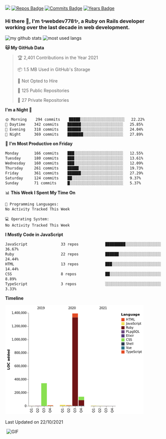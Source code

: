 ![](https://visitor-badge.glitch.me/badge?page_id=webdev778.webdev778)
[![Repos Badge](https://badges.pufler.dev/repos/webdev778)](https://badges.pufler.dev)
[![Commits Badge](https://badges.pufler.dev/commits/monthly/webdev778)](https://badges.pufler.dev)
[![Years Badge](https://badges.pufler.dev/years/webdev778)](https://badges.pufler.dev)
### Hi there 👋, I'm ✨webdev778✨, a Ruby on Rails developer working over the last decade in web development.


![my github stats](https://github-readme-stats.vercel.app/api?username=webdev778&show_icons=true&theme=tokyonight&line_height=27)
![most used langs](https://github-readme-stats.vercel.app/api/top-langs/?username=webdev778&hide=css,html&theme=tokyonight)

<!--START_SECTION:waka-->
**🐱 My GitHub Data** 

> 🏆 2,401 Contributions in the Year 2021
 > 
> 📦 1.5 MB Used in GitHub's Storage 
 > 
> 🚫 Not Opted to Hire
 > 
> 📜 125 Public Repositories 
 > 
> 🔑 27 Private Repositories  
 > 
**I'm a Night 🦉** 

```text
🌞 Morning    294 commits    █████░░░░░░░░░░░░░░░░░░░░   22.22% 
🌆 Daytime    342 commits    ██████░░░░░░░░░░░░░░░░░░░   25.85% 
🌃 Evening    318 commits    ██████░░░░░░░░░░░░░░░░░░░   24.04% 
🌙 Night      369 commits    ███████░░░░░░░░░░░░░░░░░░   27.89%

```
📅 **I'm Most Productive on Friday** 

```text
Monday       166 commits    ███░░░░░░░░░░░░░░░░░░░░░░   12.55% 
Tuesday      180 commits    ███░░░░░░░░░░░░░░░░░░░░░░   13.61% 
Wednesday    160 commits    ███░░░░░░░░░░░░░░░░░░░░░░   12.09% 
Thursday     261 commits    █████░░░░░░░░░░░░░░░░░░░░   19.73% 
Friday       361 commits    ██████░░░░░░░░░░░░░░░░░░░   27.29% 
Saturday     124 commits    ██░░░░░░░░░░░░░░░░░░░░░░░   9.37% 
Sunday       71 commits     █░░░░░░░░░░░░░░░░░░░░░░░░   5.37%

```


📊 **This Week I Spent My Time On** 

```text
💬 Programming Languages: 
No Activity Tracked This Week

💻 Operating System: 
No Activity Tracked This Week

```

**I Mostly Code in JavaScript** 

```text
JavaScript               33 repos            █████████░░░░░░░░░░░░░░░░   36.67% 
Ruby                     22 repos            ██████░░░░░░░░░░░░░░░░░░░   24.44% 
HTML                     13 repos            ███░░░░░░░░░░░░░░░░░░░░░░   14.44% 
CSS                      8 repos             ██░░░░░░░░░░░░░░░░░░░░░░░   8.89% 
TypeScript               3 repos             ░░░░░░░░░░░░░░░░░░░░░░░░░   3.33%

```


**Timeline**

![Chart not found](https://raw.githubusercontent.com/webdev778/webdev778/master/charts/bar_graph.png) 


 Last Updated on 22/10/2021
<!--END_SECTION:waka-->

<img align="right" alt="GIF" src="https://github.com/webdev778/webdev778/blob/main/code.gif?raw=true" width="500" height="320" />

<!--
**webdev778/webdev778** is a ✨ _special_ ✨ repository because its `README.md` (this file) appears on your GitHub profile.

Here are some ideas to get you started:

- 🔭 I’m currently working on ...
- 🌱 I’m currently learning ...
- 👯 I’m looking to collaborate on ...
- 🤔 I’m looking for help with ...
- 💬 Ask me about ...
- 📫 How to reach me: ...
- 😄 Pronouns: ...
- ⚡ Fun fact: ...
-->
